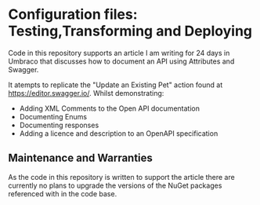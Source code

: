 # Configuration files: Testing,Transforming and Deploying
Code in this repository supports an article I am writing for 24 days in Umbraco that discusses how to document an API using Attributes and Swagger.

It atempts to replicate the "Update an Existing Pet" action found at https://editor.swagger.io/. Whilst demonstrating:
- Adding XML Comments to the Open API documentation
- Documenting Enums
- Documenting responses
- Adding a licence and description to an OpenAPI specification


## Maintenance and Warranties
As the code in this repository is written to support the article  there are currently no plans to upgrade the versions of the NuGet packages referenced with in the code base.
